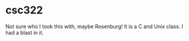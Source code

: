 # csc322
Not sure who I took this with, maybe Rosenburg! It is a C and Unix class. I had a blast in it.
